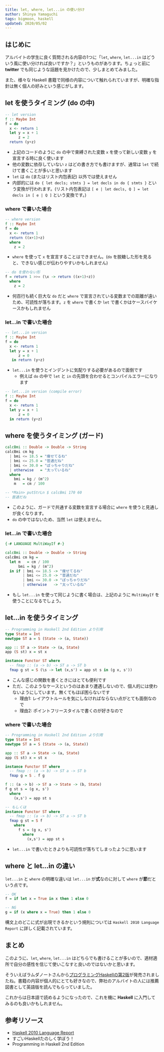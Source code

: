 ```yaml
---
title: let, where, let...in の使い分け
author: Shinya Yamaguchi
tags: bigmoon, haskell
updated: 2020/05/02
---
```


## はじめに

アルバイトの学生に良く質問される内容の1つに「`let`, `where`, `let...in` はどういう風に使い分ければ良いですか？」というものがあります。ちょっと前に **twitter** でも同じような話題を見かけたので、少しまとめてみました。

また、様々な Haskell 書籍で同様の内容について触れられていますが、明確な指針は無く個人の好みという感じがします。

<!--more-->

## let を使うタイミング (do の中)

```haskell
-- let version
f :: Maybe Int
f = do
  x <- return 1
  let y = x + 1
      z = 2
  return (y+z)
```

- 上記のコードのように `do` の中で束縛された変数 `x` を使って新しい変数 `y` を宣言する時に良く使います
- 他の変数に依存していない `z` はどの書き方でも書けますが、通常は `let` で続けて書くことが多いと思います
- `let` は `do` (またはリスト内包表記) 以外では使えません
- 内部的には `do { let decls; stmts } = let decls in do { stmts }` という変換が行われます。(リスト内包表記は `[ e | let decls, Q ] = let decls in [ e | Q ]` という変換です。)

### where で書いた場合

```haskell
-- where version
f :: Maybe Int
f = do
  x <- return 1
  return ((x+1)+z)
  where
    z = 2
```

- `where` を使って `x` を宣言することはできません。(`do` を脱糖した形を見ると、できない感じが伝わりやすいかもしれません)

```haskell
-- do を使わない形
f = return 1 >>= (\x -> return ((x+1)+z))
  where
    z = 2
```

- 何百行も続く巨大な `do` だと `where` で宣言されている変数までの距離が遠いため、可読性が落ちます。`z` を `where` で書くか `let` で書くかはケースバイケースかもしれません

### let...in で書いた場合

```haskell
-- let...in version
f :: Maybe Int
f = do
  x <- return 1
  let y = x + 1
      z = 0
   in return (y+z)
```

- `let...in` を使うとインデントに気配りする必要があるので面倒です
  - 例えば `do` の中で `let` と `in` の先頭を合わせるとコンパイルエラーになります

```haskell
-- let...in version (compile error)
f :: Maybe Int
f = do
  x <- return 1
  let y = x + 1
      z = 0
  in return (y+z)
```

## where を使うタイミング (ガード)

```haskell
calcBmi :: Double -> Double -> String
calcBmi cm kg
  | bmi <= 18.5 = "痩せてるね"
  | bmi <= 25.0 = "普通だね"
  | bmi <= 30.0 = "ぽっちゃりだね"
  | otherwise   = "太っているね"
  where
    bmi = kg / (m^2)
    m   = cm / 100

-- *Main> putStrLn $ calcBmi 170 60
-- 普通だね
```

- このように、ガードで共通する変数を宣言する場合に `where` を使うと見通しが良くなります。
- `do` の中ではないため、当然 `let` は使えません。

### let...in で書いた場合

```haskell
{-# LANGUAGE MultiWayIf #-}

calcBmi :: Double -> Double -> String
calcBmi cm kg =
  let m   = cm / 100
      bmi = kg / (m^2)
  in if | bmi <= 18.5 -> "痩せてるね"
        | bmi <= 25.0 -> "普通だね"
        | bmi <= 30.0 -> "ぽっちゃりだね"
        | otherwise   -> "太っているね"
```

- もし `let...in` を使って同じように書く場合は、上記のように `MultiWayIf` を使うことになるでしょう。

## let...in を使うタイミング

```haskell
-- Programming in Haskell 2nd Edition より引用
type State = Int
newtype ST a = S (State -> (a, State))

app :: ST a -> State -> (a, State)
app (S st) x = st x

instance Functor ST where
  -- fmap :: (a -> b) -> ST a -> ST b
  fmap g st = S (\s -> let (x,s') = app st s in (g x, s'))
```

- こんな感じの関数を書くときにはとても便利です
- ただ、このようなケースというのはあまり遭遇しないので、個人的には使わないようにしています。無くてもほぼ困らないです
  - 理由1: レイアウトルールを気にしなければならない点がとても面倒なので
  - 理由2: ポイントフリースタイルで書くのが好きなので

### where で書いた場合

```haskell
-- Programming in Haskell 2nd Edition より引用
type State = Int
newtype ST a = S (State -> (a, State))

app :: ST a -> State -> (a, State)
app (S st) x = st x

instance Functor ST where
  -- fmap :: (a -> b) -> ST a -> ST b
  fmap g = S . f g

f :: (a -> b) -> ST a -> State -> (b, State)
f g st s = (g x, s')
  where
    (x,s') = app st s

-- もしくは
instance Functor ST where
  -- fmap :: (a -> b) -> ST a -> ST b
  fmap g st = S f
    where
      f s = (g x, s')
        where
          (x,s') = app st s
```

- `let...in` で書いたときよりも可読性が落ちてしまったように思います

## where と let...in の違い

`let...in` と `where` の明確な違いは `let...in` が**式**なのに対して `where` が**節**だという点です。

```haskell
-- OK
f = if let x = True in x then 1 else 0

-- NG
g = if (x where x = True) then 1 else 0
```

構文上のどこに式が出現できるかという規則については `Haskell 2010 Language Report` に詳しく記載されています。

## まとめ

このように、`let`, `where`, `let...in` はどちらでも書けることが多いので、適材適所で自分の感性を信じて使いこなすと良いのではないかと思います。

そういえばラムダノートさんから[プログラミングHaskellの第2版](https://www.lambdanote.com/collections/haskell)が発売されましたね。書籍の内容が個人的にとても好きなので、弊社のアルバイトの人には推薦図書として英語版を読んでもらっていました。

これからは日本語で読めるようになったので、これを機に **Haskell** に入門してみるのも良いかもしれません。

## 参考リソース

- [Haskell 2010 Language Report](https://www.haskell.org/onlinereport/haskell2010/)
- すごいHaskellたのしく学ぼう！
- Programming in Haskell 2nd Edition
